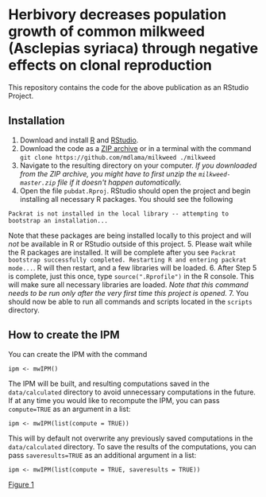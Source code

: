 # Herbivory decreases population growth of common milkweed (Asclepias syriaca) through negative effects on clonal reproduction

This repository contains the code for the above publication as an RStudio Project.

## Installation

 1. Download and install [R](https://www.r-project.org/) and [RStudio](https://www.rstudio.com/products/rstudio/download/).
 2. Download the code as a [ZIP archive](https://github.com/mdlama/milkweed/archive/master.zip) or in a terminal with the command `git clone https://github.com/mdlama/milkweed ./milkweed` 
 3. Navigate to the resulting directory on your computer.  *If you downloaded from the ZIP archive, you might have to first unzip the `milkweed-master.zip` file if it doesn't happen automatically.*
 4. Open the file `pubdat.Rproj`.  RStudio should open the project and begin installing all necessary R packages.  You should see the following
 
 ```
 Packrat is not installed in the local library -- attempting to bootstrap an installation...
 ```
 
 Note that these packages are being installed locally to this project and will *not* be available in R or RStudio outside of this project.
 5. Please wait while the R packages are installed.  It will be complete after you see `Packrat bootstrap successfully completed. Restarting R and entering packrat mode...`.  R will then restart, and a few libraries will be loaded.
 6. After Step 5 is complete, just this once, type `source(".Rprofile")` in the R console.  This will make sure all necessary libraries are loaded.  *Note that this command needs to be run only after the very first time this project is opened.*
 7. You should now be able to run all commands and scripts located in the `scripts` directory.  
 
## How to create the IPM
You can create the IPM with the command
 
```
ipm <- mwIPM()
```
 
The IPM will be built, and resulting computations saved in the `data/calculated` directory to avoid unnecessary computations in the future.  If at any time you would like to recompute the IPM, you can pass `compute=TRUE` as an argument in a list:
 
```
ipm <- mwIPM(list(compute = TRUE))
```
 
This will by default not overwrite any previously saved computations in the `data/calculated` directory.  To save the results of the computations, you can pass `saveresults=TRUE` as an additional argument in a list:
 
```
ipm <- mwIPM(list(compute = TRUE, saveresults = TRUE))
```

[Figure 1](milkweed/scripts/figs/Figure1/Figure1.html)
